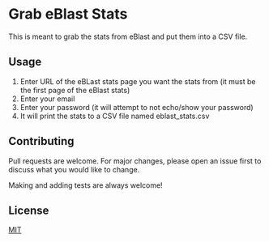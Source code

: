 # Grab eBlast Stats

This is meant to grab the stats from eBlast and put them into a CSV file.

## Usage

1. Enter URL of the eBLast stats page you want the stats from (it must be the first page of the eBlast stats)
2. Enter your email
3. Enter your password (it will attempt to not echo/show your password)
4. It will print the stats to a CSV file named eblast_stats.csv

## Contributing
Pull requests are welcome. For major changes, please open an issue first to discuss what you would like to change.

Making and adding tests are always welcome!

## License
[MIT](https://choosealicense.com/licenses/mit/)